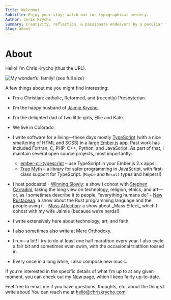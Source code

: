 ```yaml
---
Title: Welcome!
Subtitle: Enjoy your stay; watch out for typographical nerdery.
Author: Chris Krycho
Summary: Creativity, reflection, & passionate endeavors by a peculiar fellow
Slug: about
---
```


# About

Hello! I’m Chris Krycho (thus the URL).

![My wonderful family! [(see full size)](http://cdn.chriskrycho.com/images/family-2017.jpg)](http://cdn.chriskrycho.com/images/family-2017-thumb.jpg "Family photo 2017")

A few things about me you might find interesting:

* I’m a Christian: catholic, Reformed, and (recently) Presbyterian.

* I’m the happy husband of [Jaimie Krycho](http://jaimiekrycho.com).

* I’m the delighted dad of two little girls, Ellie and Kate.

* We live in Colorado.

* I write software for a living—these days mostly [TypeScript](http://www.typescriptlang.org) (with a nice smattering of HTML and SCSS) in a large [Ember.js](https://emberjs.com) app. Past work has included Fortran, C, PHP, C++, Python, and JavaScript. As part of that, I maintain several open source projects, most importantly:

  * [ember-cli-typescript](https://github.com/typed-ember/ember-cli-typescript) – use TypeScript in your Ember.js 2.x apps!
  * [True Myth](https://github.com/chriskrycho/true-myth/tree/master/src) – a library for safer programming in JavaScript, with first-class support for TypeScript. (`Maybe` and `Result` types and helpers!)

* I host podcasts! - [Winning Slowly](http://www.winningslowly.org): a show I cohost with [Stephen Carradini](http://stephencarradini.com), taking the long view on technology, religion, ethics, and art—or, as I sometimes describe it to people, “everything humans do” - [New Rustacean](http://www.newrustacean.com): a show about the Rust programming language and the people using it - [Mass Affection](https://www.massaffection.com): a show about \_Mass Effect\_ which I cohost with my wife Jaimie (because we’re nerds!)

* I write extensively here about technology, art, and faith.

* I also sometimes also write at [Mere Orthodoxy](https://mereorthodoxy.com).

* I run—a lot! I try to do at least one half marathon every year. I also cycle a fair bit and sometimes even swim, with the occasional triathlon tossed in.
* Every once in a long while, I also compose new music.

If you’re interested in the specific details of what I’m up to at any given moment, you can check out my [Now](http://www.chriskrycho.com/now.html) page, which I keep fairly up-to-date.

Feel free to email me if you have questions, thoughts, etc. about the things I write about! You can reach me at [hello@chriskrycho.com](mailto:hello@chriskrycho.com).
